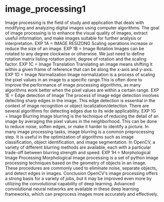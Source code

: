 # image_processing1
Image processing is the field of study and application that deals with modifying and analyzing digital images using computer algorithms. The goal of image processing is to enhance the visual quality of images, extract useful information, and make images suitable for further analysis or interpretation.
EXP 1A = IMAGE RESIZONG
Scaling operations increase or reduce the size of an image. 
EXP 1B = Image Rotation
Images can be rotated to any degree clockwise or otherwise. We just need to define rotation matrix listing rotation point, degree of rotation and the scaling factor. 
EXP 1C = Image Translation
Translating an image means shifting it within a given frame of reference that can be along the x-axis and y-axis.
EXP 1D = Image Normalization
Image normalization is a process of scaling the pixel values in an image to a specific range.This is often done to improve the performance of image processing algorithms, as many algorithms work better when the pixel values are within a certain range.
EXP 1E = Edge detection of Image
The process of image edge detection involves detecting sharp edges in the image. This edge detection is essential in the context of image recognition or object localization/detection. There are several algorithms for detecting edges due to its wide applicability.
EXP 1G = Image Blurring
Image blurring is the technique of reducing the detail of an image by averaging the pixel values in the neighborhood. This can be done to reduce noise, soften edges, or make it harder to identify a picture. In many image processing tasks, image blurring is a common preprocessing step. It is useful in the optimization of algorithms such as image classification, object identification, and image segmentation. In OpenCV, a variety of different blurring methods are available, each with a particular trade-off between blurring strength and speed.
EXP 1H = Morphological Image Processing
Morphological image processing is a set of python image processing techniques based on the geometry of objects in an image. These procedures are commonly used to eliminate noise, separate objects, and detect edges in images.
Conclusion
OpenCV‘s image processing offers a strong basis for a variety of jobs, but it may be improved even more by utilizing the convolutional capability of deep learning. Advanced convolutional neural networks are available in these deep learning frameworks, which can preprocess images more accurately and effectively.

